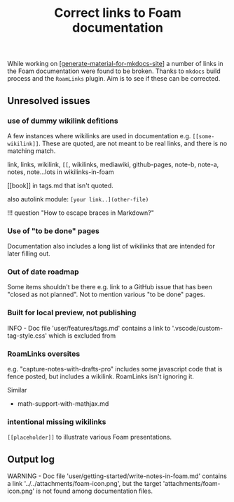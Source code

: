 ﻿---
tags:
- foam
title: Correct links to Foam documentation
type: note
---
While working on [[generate-material-for-mkdocs-site]] a number of links in the Foam documentation were found to be broken. Thanks to `mkdocs` build process and the `RoamLinks` plugin. Aim is to see if these can be corrected.

## Unresolved issues

### use of dummy wikilink defitions

A few instances where wikilinks are used in documentation e.g. `[[some-wikilink]]`. These are quoted, are not meant to be real links, and there is no matching match.

link, links, wikilink, `[[`, wikilinks, mediawiki, github-pages, note-b, note-a, notes, note...lots in wikilinks-in-foam

[[book]] in tags.md that isn't quoted.

also autolink module: `[your link..](other-file)`

!!! question "How to escape braces in Markdown?"

### Use of "to be done" pages

Documentation also includes a long list of wikilinks that are intended for later filling out.


### Out of date roadmap

Some items shouldn't be there e.g. link to a GitHub issue that has been "closed as not planned". Not to mention various "to be done" pages.

### Built for local preview, not publishing

INFO    -  Doc file 'user/features/tags.md' contains a link to '.vscode/custom-tag-style.css' which is excluded from

### RoamLinks oversites

e.g.  "capture-notes-with-drafts-pro" includes some javascript code that is fence posted, but includes a wikilink. RoamLinks isn't ignoring it.

Similar

- math-support-with-mathjax.md

### intentional missing wikilinks

`[[placeholder]]` to illustrate various Foam presentations.

## Output log

WARNING -  Doc file 'user/getting-started/write-notes-in-foam.md' contains a link '../../attachments/foam-icon.png',
           but the target 'attachments/foam-icon.png' is not found among documentation files.

[//begin]: # "Autogenerated link references for markdown compatibility"
[generate-material-for-mkdocs-site]: generate-material-for-mkdocs-site "Generate material for MkDocs site"
[//end]: # "Autogenerated link references"